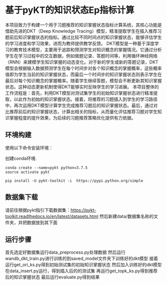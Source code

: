 # 基于pyKT的知识状态Ep指标计算

本项目致力于构建一个用于习题推荐的知识掌握状态指标计算系统，其核心功能是借助先进的DKT（Deep Knowledge Tracing）模型，精准提取学生在插入推荐习题前后知识掌握状态的指标。通过比较不同时间点的知识掌握状态，能够评估学生的学习进度和学习效果，进而为教师提供教学反馈。
DKT模型是一种基于深度学习的教育技术模型，主要用于追踪和预测学生对知识概念的掌握情况。它通过分析学生在学习过程中的交互数据，例如做题记录、答题时间等，利用循环神经网络（RNN）来建模学生知识掌握的动态变化。对于新的学生或新的答题记录，DKT模型会根据输入数据预测学生在每个时间步对各个知识概念的掌握概率，这些概率值即为学生当前的知识掌握状态，而最后一个时间步的知识掌握状态则表示学生在最后对每个知识概念的掌握概率。随着学生继续答题，模型会不断更新其知识掌握状态。这种动态更新机制使得DKT能够实时反映学生的学习进展。
本项目整体的工作流程是：首先，利用DKT模型对测试集学生的初始知识掌握状态进行精准提取，以此作为初始的知识掌握状态。接着，将推荐的习题插入到学生的学习路径中，再次运用DKT模型计算学生完成推荐习题后的知识掌握状态。最后，通过对比推荐前后的知识掌握状态，计算出相关的指标，从而量化评估推荐习题对学生知识掌握程度的提升效果，为后续的习题推荐策略优化提供有力依据。


## 环境构建
使用以下命令安装环境：

创建conda环境.

```
conda create --name=pykt python=3.7.5
source activate pykt
```


```
pip install -U pykt-toolkit -i  https://pypi.python.org/simple 

```

## 数据集下载

请前往根据pykt指引下载数据集：https://pykt-toolkit.readthedocs.io/en/latest/datasets.html
然后新建data/数据集名称的文件夹，并把数据放到其下面

## 运行步骤
首先选定好数据集运行data_preprocess.py处理数据
然后运行wandb_dkt_train.py进行训练的到saved_model文件夹下训练好的dkt模型
接着运行get_ori_ks.py得到初始测试集的初始知识掌握状态
然后加入训练好的dkt模型在data_insert.py运行，得到插入后的的测试集
再运行get_topk_ks.py得到推荐后的知识掌握状态
最后运行evaluate.py得到结果